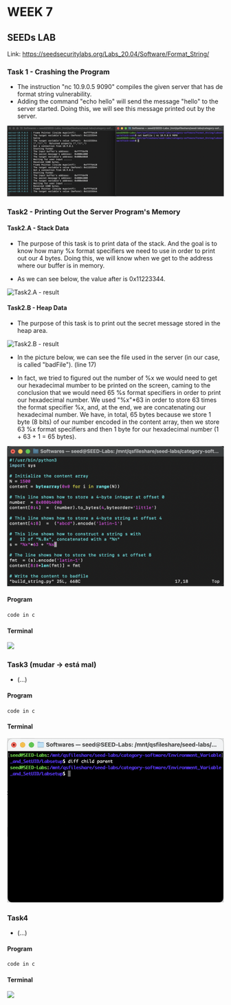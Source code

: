 # WEEK 7

## SEEDs LAB

Link: https://seedsecuritylabs.org/Labs_20.04/Software/Format_String/

### Task 1 - Crashing the Program
- The instruction "nc 10.9.0.5 9090" compiles the given server that has de format string vulnerability.
- Adding the command "echo hello" will send the message "hello" to the server started. Doing this, we will see this message printed out by the server.

![Task1 - result](img/category-software/Format_String/Task1.png)

### Task2 - Printing Out the Server Program's Memory
#### Task2.A - Stack Data
- The purpose of this task is to print data of the stack. And the goal is to know how many %x format specifiers we need to use in order to print out our 4 bytes. Doing this, we will know when we get to the address where our buffer is in memory.

- As we can see below, the value after is 0x11223344.

![Task2.A - result](img/category-software/Format_String/Task2\(code-build_string_py_file\).png)

#### Task2.B - Heap Data
- The purpose of this task is to print out the secret message stored in the heap area.

![Task2.B - result](img/category-software/Format_String/Task2B\(result\).png)

- In the picture below, we can see the file used in the server (in our case, is called "badFile"). (line 17) 

- In fact, we tried to figured out the number of %x we would need to get our hexadecimal mumber to be printed on the screen, caming to the conclusion that we would need 65 %s format specifiers in order to print our hexadecimal number. We used "%x"*63 in order to store 63 times the format specifier %x, and, at the end, we are concatenating our hexadecimal number. We have, in total, 65 bytes because we store 1 byte (8 bits) of our number encoded in the content array, then we store 63 %x format specifiers and then 1 byte for our hexadecimal number (1 + 63 + 1 = 65 bytes).

![Tasl2.B - code](img/category-software/Format_String/Task2B(code).png)

#### Program

``` c
code in c
```

#### Terminal

![](img/category-software/Environment_Variable_and_SetUID/Captura_de_ecrã_de_2022-10-12_09-39-19.png)

### Task3 (mudar -> está mal)
- (...)

#### Program

``` c
code in c
```

#### Terminal

![](img/category-software/Environment_Variable_and_SetUID/task3__diff_.png)


### Task4

- (...)


#### Program

``` c
code in c
```

#### Terminal

![](img/category-software/Environment_Variable_and_SetUID/Captura_de_ecrã_de_2022-10-12_09-56-30.png)
